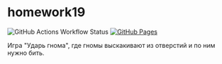 # homework19

![GitHub Actions Workflow Status](https://github.com/rada-fairadova/homework19/actions/workflows/deploy.yml/badge.svg)
[![GitHub Pages](https://img.shields.io/badge/GitHub%20Pages-Live-brightgreen)](https://your-username.github.io/gnome-game)

Игра "Ударь гнома", где гномы выскакивают из отверстий и по ним нужно бить.
